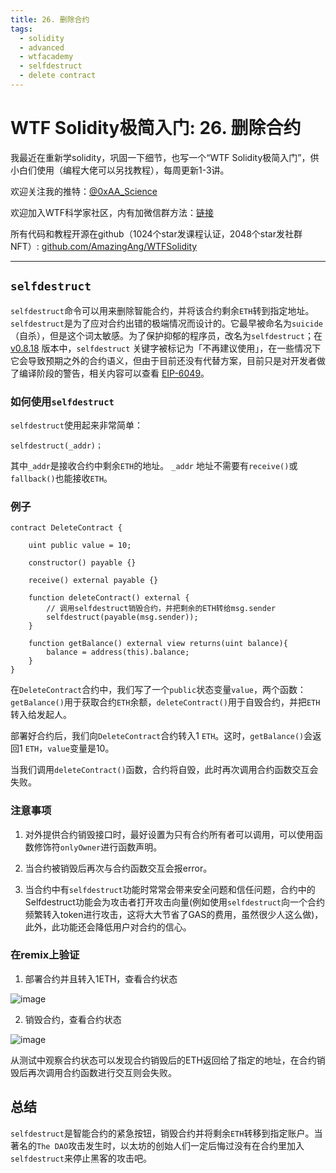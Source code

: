 ```yaml
---
title: 26. 删除合约
tags:
  - solidity
  - advanced
  - wtfacademy
  - selfdestruct
  - delete contract
---
```


# WTF Solidity极简入门: 26. 删除合约

我最近在重新学solidity，巩固一下细节，也写一个“WTF Solidity极简入门”，供小白们使用（编程大佬可以另找教程），每周更新1-3讲。

欢迎关注我的推特：[@0xAA_Science](https://twitter.com/0xAA_Science)

欢迎加入WTF科学家社区，内有加微信群方法：[链接](https://discord.gg/5akcruXrsk)

所有代码和教程开源在github（1024个star发课程认证，2048个star发社群NFT）: [github.com/AmazingAng/WTFSolidity](https://github.com/AmazingAng/WTFSolidity)

-----

## `selfdestruct`

`selfdestruct`命令可以用来删除智能合约，并将该合约剩余`ETH`转到指定地址。`selfdestruct`是为了应对合约出错的极端情况而设计的。它最早被命名为`suicide`（自杀），但是这个词太敏感。为了保护抑郁的程序员，改名为`selfdestruct`；在 [v0.8.18](https://blog.soliditylang.org/2023/02/01/solidity-0.8.18-release-announcement/) 版本中，`selfdestruct` 关键字被标记为「不再建议使用」，在一些情况下它会导致预期之外的合约语义，但由于目前还没有代替方案，目前只是对开发者做了编译阶段的警告，相关内容可以查看 [EIP-6049](https://eips.ethereum.org/EIPS/eip-6049)。

### 如何使用`selfdestruct`
`selfdestruct`使用起来非常简单：
```solidity
selfdestruct(_addr)；
```
其中`_addr`是接收合约中剩余`ETH`的地址。
`_addr` 地址不需要有`receive()`或`fallback()`也能接收`ETH`。

### 例子
```solidity
contract DeleteContract {

    uint public value = 10;

    constructor() payable {}

    receive() external payable {}

    function deleteContract() external {
        // 调用selfdestruct销毁合约，并把剩余的ETH转给msg.sender
        selfdestruct(payable(msg.sender));
    }

    function getBalance() external view returns(uint balance){
        balance = address(this).balance;
    }
}
```
在`DeleteContract`合约中，我们写了一个`public`状态变量`value`，两个函数：`getBalance()`用于获取合约`ETH`余额，`deleteContract()`用于自毁合约，并把`ETH`转入给发起人。

部署好合约后，我们向`DeleteContract`合约转入1 `ETH`。这时，`getBalance()`会返回1 `ETH`，`value`变量是10。

当我们调用`deleteContract()`函数，合约将自毁，此时再次调用合约函数交互会失败。

### 注意事项
1. 对外提供合约销毁接口时，最好设置为只有合约所有者可以调用，可以使用函数修饰符`onlyOwner`进行函数声明。

2. 当合约被销毁后再次与合约函数交互会报error。

3. 当合约中有`selfdestruct`功能时常常会带来安全问题和信任问题，合约中的Selfdestruct功能会为攻击者打开攻击向量(例如使用`selfdestruct`向一个合约频繁转入token进行攻击，这将大大节省了GAS的费用，虽然很少人这么做)，此外，此功能还会降低用户对合约的信心。

###  在remix上验证
1. 部署合约并且转入1ETH，查看合约状态

![image](https://github.com/epitaphial/WTF-Solidity/assets/35803206/7739c15e-64c7-4a56-a389-5caaa30d4248)

2. 销毁合约，查看合约状态

![image](https://github.com/epitaphial/WTF-Solidity/assets/35803206/d7c77d4e-220b-4e76-a48f-a351bef9e951)

从测试中观察合约状态可以发现合约销毁后的ETH返回给了指定的地址，在合约销毁后再次调用合约函数进行交互则会失败。


## 总结

`selfdestruct`是智能合约的紧急按钮，销毁合约并将剩余`ETH`转移到指定账户。当著名的`The DAO`攻击发生时，以太坊的创始人们一定后悔过没有在合约里加入`selfdestruct`来停止黑客的攻击吧。
